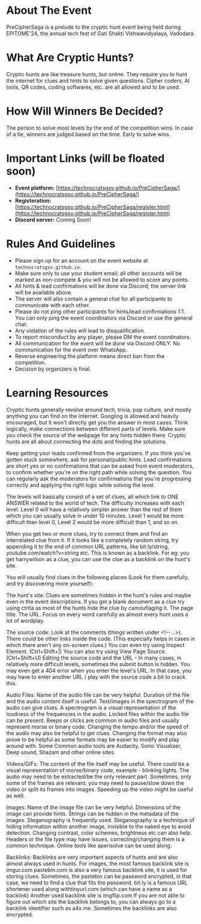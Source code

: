 # About The Event
PreCipherSaga is a prelude to the cryptic hunt event being held during EPITOME'24, the annual tech fest of Gati Shakti Vishwavidyalaya, Vadodara.

# What Are Cryptic Hunts?
Cryptic hunts are like treasure hunts, but online. They require you to hunt the internet for clues and hints to solve given questions. Cipher coders, AI tools, QR codes, coding softwares, etc. are all allowed and to be used.

# How Will Winners Be Decided? 
The person to solve most levels by the end of the competition wins. In case of a tie, winners are judged based on the time. Early to solve wins. 

# Important Links (will be floated soon)
- **Event platform:** [https://technocratsgsv.github.io/PreCipherSaga/](https://technocratsgsv.github.io/PreCipherSaga/)
- **Registeration:** [https://technocratsgsv.github.io/PreCipherSaga/register.html](https://technocratsgsv.github.io/PreCipherSaga/register.html)
- **Discord server:** Coming Soon!

# Rules And Guidelines
- Please sign up for an account on the event website at `technocratsgsv.github.io`.
- Make sure only to use your student email; all other accounts will be marked as non-compete & you will not be allowed to score any points.
- All hints & lead confirmations will be done via Discord; the server link will be available above.
- The server will also contain a general chat for all participants to communicate with each other.
- Please do not ping other participants for hints/lead confirmations 1:1. You can only ping the event coordinators via Discord or use the general chat.
- Any violation of the rules will lead to disqualification.
- To report misconduct by any player, please DM the event coordinators.
- All communication for the event will be done via Discord ONLY. No communication for the event over WhatsApp.
- Reverse engineering the platform means direct ban from the competition.
- Decision by organizers is final.

# Learning Resources
Cryptic hunts generally revolve around tech, trivia, pop culture, and mostly anything you can find on the internet. Googling is allowed and heavily encouraged, but it won't directly get you the answer in most cases. Think logically, make connections between different parts of levels. Make sure you check the source of the webpage for any hints hidden there. Cryptic hunts are all about connecting the dots and finding the solutions.

Keep getting your leads confirmed from the organizers. If you think you've gotten stuck somewhere, ask for personal/public hints. Lead confirmations are short yes or no confirmations that can be asked from event moderators, to confirm whether you're on the right path while solving the question. You can regularly ask the moderators for confirmations that you're progressing correctly and applying the right logic while solving the level.

The levels will basically consist of a set of clues, all which link to ONE ANSWER related to the world of tech. The difficulty increases with each level. Level 0 will have a relatively simpler answer than the rest of them which you can usually solve in under 10 minutes. Level 1 would be more difficult than level 0, Level 2 would be more difficult than 1, and so on.

When you get two or more clues, try to connect them and find an interrelated clue from it. If it looks like a completely random string, try appending it to the end of common URL patterns, like bit.ly/string, youtube.com/watch?v=string etc. This is known as a backlink. For eg: you get harrywilson as a clue, you can use the clue as a backlink on the hunt's site.


You will usually find clues in the following places (Look for them carefully, and try discovering more yourself):

The hunt's site:
Clues are sometimes hidden in the hunt's rules and maybe even in the event descriptions. If you get a blank document as a clue try using ctrita as most of the hunts hide the clue by camouflaging it.
The page title.
The URL.
Focus on every word carefully as almost every hunt uses a lot of wordplay.

The source code:
Look at the comments (things written under <!--...>).
There could be other links inside the code. (This especially helps in cases in which there aren't any on-screen clues.)
You can even try using Inspect Element. (Ctrl+Shift+|)
You can also try using View Page Source. (Ctrl+Shift+U)
Editing the source code and the URL - In many cases, in relatively more difficult levels, sometimes the submit button is hidden. You may even get a 404 error when you enter the level's URL. In that case, you may have to enter another URL / play with the source code a bit to crack this.

Audio Files:
Name of the audio file can be very helpful.
Duration of the file and the audio content itself is useful.
Text/images in the spectrogram of the audio can give clues. A spectrogram is a visual representation of the loudness of the frequencies in the audio.
Locked files within the audio file can be present.
Beeps or clicks are common in audio files and usually represent morse or binary code.
Changing the tempo and/or the speed of the audio may also be helpful to get clues.
Changing the format may also prove to be helpful as some formats may be easier to modify and play around with.
Some Common audio tools are Audacity, Sonic Visualizer, Deep sound, Shazam and other online sites.

Videos/GIFs:
The content of the file itself may be useful.
There could be a visual representation of morse/binary code, example - blinking lights.
The audio may need to be extracted/be the only relevant part.
Sometimes, only some of the frames are relevant; you may need to pause/slow down the video or split its frames into images.
Speeding up the video might be useful as well.

Images:
Name of the image file can be very helpful.
Dimensions of the image can provide hints.
Strings can be hidden in the metadata of the images.
Steganography is frequently used. Steganography is a technique of hiding information within another image, invisible to the naked eye to avoid detection.
Changing contrast, color schemes, brightness etc.can also help.
Headers or the file type may have issues, correcting/changing them is a common technique.
Online tools like aperisolve can be used along.

Backlinks:
Backlinks are very important aspects of hunts and are also almost always used in hunts.
For images, the most famous backlink site is imgur.com
pastebin.com is also a very famous backlink site, it is used for storing clues. Sometimes, the pastebin can be password encrypted, in that case, we need to find a clue that fits the password.
bit.ly is a famous URL shortener used along withtinyurl.com (which can have a name as a backlink)
Another used backlink site is imgflip.com
If you are not able to figure out which site the backlink belongs to, you can always go to a backlink identifier such as a4x.me.
Sometimes the backlinks are also encrypted.
